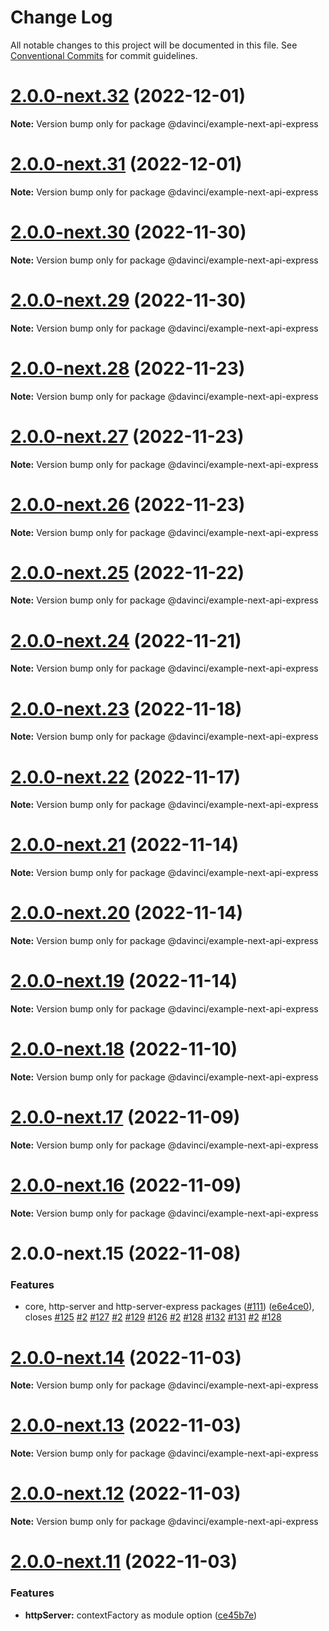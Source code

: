 # Change Log

All notable changes to this project will be documented in this file.
See [Conventional Commits](https://conventionalcommits.org) for commit guidelines.

# [2.0.0-next.32](https://github.com/HPInc/davinci/compare/@davinci/example-next-api-express@2.0.0-next.31...@davinci/example-next-api-express@2.0.0-next.32) (2022-12-01)

**Note:** Version bump only for package @davinci/example-next-api-express





# [2.0.0-next.31](https://github.com/HPInc/davinci/compare/@davinci/example-next-api-express@2.0.0-next.30...@davinci/example-next-api-express@2.0.0-next.31) (2022-12-01)

**Note:** Version bump only for package @davinci/example-next-api-express





# [2.0.0-next.30](https://github.com/HPInc/davinci/compare/@davinci/example-next-api-express@2.0.0-next.29...@davinci/example-next-api-express@2.0.0-next.30) (2022-11-30)

**Note:** Version bump only for package @davinci/example-next-api-express





# [2.0.0-next.29](https://github.com/HPInc/davinci/compare/@davinci/example-next-api-express@2.0.0-next.28...@davinci/example-next-api-express@2.0.0-next.29) (2022-11-30)

**Note:** Version bump only for package @davinci/example-next-api-express





# [2.0.0-next.28](https://github.com/HPInc/davinci/compare/@davinci/example-next-api-express@2.0.0-next.27...@davinci/example-next-api-express@2.0.0-next.28) (2022-11-23)

**Note:** Version bump only for package @davinci/example-next-api-express





# [2.0.0-next.27](https://github.com/HPInc/davinci/compare/@davinci/example-next-api-express@2.0.0-next.26...@davinci/example-next-api-express@2.0.0-next.27) (2022-11-23)

**Note:** Version bump only for package @davinci/example-next-api-express





# [2.0.0-next.26](https://github.com/HPInc/davinci/compare/@davinci/example-next-api-express@2.0.0-next.25...@davinci/example-next-api-express@2.0.0-next.26) (2022-11-23)

**Note:** Version bump only for package @davinci/example-next-api-express





# [2.0.0-next.25](https://github.com/HPInc/davinci/compare/@davinci/example-next-api-express@2.0.0-next.24...@davinci/example-next-api-express@2.0.0-next.25) (2022-11-22)

**Note:** Version bump only for package @davinci/example-next-api-express





# [2.0.0-next.24](https://github.com/HPInc/davinci/compare/@davinci/example-next-api-express@2.0.0-next.23...@davinci/example-next-api-express@2.0.0-next.24) (2022-11-21)

**Note:** Version bump only for package @davinci/example-next-api-express





# [2.0.0-next.23](https://github.com/HPInc/davinci/compare/@davinci/example-next-api-express@2.0.0-next.22...@davinci/example-next-api-express@2.0.0-next.23) (2022-11-18)

**Note:** Version bump only for package @davinci/example-next-api-express





# [2.0.0-next.22](https://github.com/HPInc/davinci/compare/@davinci/example-next-api-express@2.0.0-next.21...@davinci/example-next-api-express@2.0.0-next.22) (2022-11-17)

**Note:** Version bump only for package @davinci/example-next-api-express





# [2.0.0-next.21](https://github.com/HPInc/davinci/compare/@davinci/example-next-api-express@2.0.0-next.20...@davinci/example-next-api-express@2.0.0-next.21) (2022-11-14)

**Note:** Version bump only for package @davinci/example-next-api-express





# [2.0.0-next.20](https://github.com/HPInc/davinci/compare/@davinci/example-next-api-express@2.0.0-next.19...@davinci/example-next-api-express@2.0.0-next.20) (2022-11-14)

**Note:** Version bump only for package @davinci/example-next-api-express





# [2.0.0-next.19](https://github.com/HPInc/davinci/compare/@davinci/example-next-api-express@2.0.0-next.18...@davinci/example-next-api-express@2.0.0-next.19) (2022-11-14)

**Note:** Version bump only for package @davinci/example-next-api-express





# [2.0.0-next.18](https://github.com/HPInc/davinci/compare/@davinci/example-next-api-express@2.0.0-next.17...@davinci/example-next-api-express@2.0.0-next.18) (2022-11-10)

**Note:** Version bump only for package @davinci/example-next-api-express





# [2.0.0-next.17](https://github.com/HPInc/davinci/compare/@davinci/example-next-api-express@2.0.0-next.16...@davinci/example-next-api-express@2.0.0-next.17) (2022-11-09)

**Note:** Version bump only for package @davinci/example-next-api-express





# [2.0.0-next.16](https://github.com/HPInc/davinci/compare/@davinci/example-next-api-express@2.0.0-next.15...@davinci/example-next-api-express@2.0.0-next.16) (2022-11-09)

**Note:** Version bump only for package @davinci/example-next-api-express





# 2.0.0-next.15 (2022-11-08)


### Features

* core, http-server and http-server-express packages ([#111](https://github.com/HPInc/davinci/issues/111)) ([e6e4ce0](https://github.com/HPInc/davinci/commit/e6e4ce0dcc81a3b44976cde471353f77ad872e65)), closes [#125](https://github.com/HPInc/davinci/issues/125) [#2](https://github.com/HPInc/davinci/issues/2) [#127](https://github.com/HPInc/davinci/issues/127) [#2](https://github.com/HPInc/davinci/issues/2) [#129](https://github.com/HPInc/davinci/issues/129) [#126](https://github.com/HPInc/davinci/issues/126) [#2](https://github.com/HPInc/davinci/issues/2) [#128](https://github.com/HPInc/davinci/issues/128) [#132](https://github.com/HPInc/davinci/issues/132) [#131](https://github.com/HPInc/davinci/issues/131) [#2](https://github.com/HPInc/davinci/issues/2) [#128](https://github.com/HPInc/davinci/issues/128)





# [2.0.0-next.14](https://github.com/HPInc/davinci/compare/@davinci/example-next-api-express@2.0.0-next.13...@davinci/example-next-api-express@2.0.0-next.14) (2022-11-03)

**Note:** Version bump only for package @davinci/example-next-api-express





# [2.0.0-next.13](https://github.com/HPInc/davinci/compare/@davinci/example-next-api-express@2.0.0-next.12...@davinci/example-next-api-express@2.0.0-next.13) (2022-11-03)

**Note:** Version bump only for package @davinci/example-next-api-express





# [2.0.0-next.12](https://github.com/HPInc/davinci/compare/@davinci/example-next-api-express@2.0.0-next.11...@davinci/example-next-api-express@2.0.0-next.12) (2022-11-03)

**Note:** Version bump only for package @davinci/example-next-api-express





# [2.0.0-next.11](https://github.com/HPInc/davinci/compare/@davinci/example-next-api-express@2.0.0-next.10...@davinci/example-next-api-express@2.0.0-next.11) (2022-11-03)


### Features

* **httpServer:** contextFactory as module option ([ce45b7e](https://github.com/HPInc/davinci/commit/ce45b7edb5f0ac7aff8540ab61066f13399b557d))
